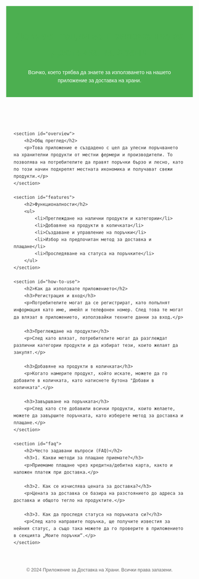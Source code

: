 <!DOCTYPE html>
<html lang="bg">
<head>
    <meta charset="UTF-8">
    <meta name="viewport" content="width=device-width, initial-scale=1.0">
    <title>Документация на Приложение за Доставка на Храни</title>
    <style>
        body { font-family: Arial, sans-serif; line-height: 1.6; color: #333; }
        header { background: #4CAF50; color: #fff; padding: 20px; text-align: center; }
        main { max-width: 800px; margin: 0 auto; padding: 20px; }
        h1, h2, h3 { color: #4CAF50; }
        section { margin-bottom: 20px; }
        ul { list-style-type: disc; margin-left: 20px; }
        footer { text-align: center; margin-top: 20px; font-size: 0.9em; color: #666; }
    </style>
</head>
<body>

<header>
    <h1>Документация за Приложение за Доставка на Храни</h1>
    <p>Всичко, което трябва да знаете за използването на нашето приложение за доставка на храни.</p>
</header>

<main>

    <section id="overview">
        <h2>Общ преглед</h2>
        <p>Това приложение е създадено с цел да улесни поръчването на хранителни продукти от местни фермери и производители. То позволява на потребителите да правят поръчки бързо и лесно, като по този начин подкрепят местната икономика и получават свежи продукти.</p>
    </section>

    <section id="features">
        <h2>Функционалности</h2>
        <ul>
            <li>Преглеждане на налични продукти и категории</li>
            <li>Добавяне на продукти в количката</li>
            <li>Създаване и управление на поръчки</li>
            <li>Избор на предпочитан метод за доставка и плащане</li>
            <li>Проследяване на статуса на поръчките</li>
        </ul>
    </section>

    <section id="how-to-use">
        <h2>Как да използвате приложението</h2>
        <h3>Регистрация и вход</h3>
        <p>Потребителите могат да се регистрират, като попълнят информация като име, имейл и телефонен номер. След това те могат да влязат в приложението, използвайки техните данни за вход.</p>

        <h3>Преглеждане на продукти</h3>
        <p>След като влязат, потребителите могат да разглеждат различни категории продукти и да избират тези, които желаят да закупят.</p>

        <h3>Добавяне на продукти в количката</h3>
        <p>Когато намерите продукт, който искате, можете да го добавите в количката, като натиснете бутона "Добави в количката".</p>

        <h3>Завършване на поръчката</h3>
        <p>След като сте добавили всички продукти, които желаете, можете да завършите поръчката, като изберете метод за доставка и плащане.</p>
    </section>

    <section id="faq">
        <h2>Често задавани въпроси (FAQ)</h2>
        <h3>1. Какви методи за плащане приемате?</h3>
        <p>Приемаме плащане чрез кредитна/дебитна карта, както и наложен платеж при доставка.</p>

        <h3>2. Как се изчислява цената за доставка?</h3>
        <p>Цената за доставка се базира на разстоянието до адреса за доставка и общото тегло на продуктите.</p>

        <h3>3. Как да проследя статуса на поръчката си?</h3>
        <p>След като направите поръчка, ще получите известия за нейния статус, а също така можете да го проверите в приложението в секцията „Моите поръчки“.</p>
    </section>

</main>

<footer>
    <p>&copy; 2024 Приложение за Доставка на Храни. Всички права запазени.</p>
</footer>

</body>
</html>
